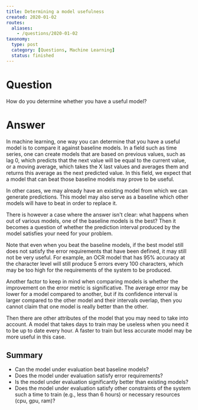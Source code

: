 ```yaml
---
title: Determining a model usefulness
created: 2020-01-02
routes:
  aliases:
    - /questions/2020-01-02
taxonomy:
  type: post
  category: [Questions, Machine Learning]
  status: finished
---
```


# Question
How do you determine whether you have a useful model?

# Answer
In machine learning, one way you can determine that you have a useful model is to compare it against baseline models. In a field such as time series, one can create models that are based on previous values, such as lag 0, which predicts that the next value will be equal to the current value, or a moving average, which takes the X last values and averages them and returns this average as the next predicted value. In this field, we expect that a model that can beat those baseline models may prove to be useful.

In other cases, we may already have an existing model from which we can generate predictions. This model may also serve as a baseline which other models will have to beat in order to replace it.

There is however a case where the answer isn't clear: what happens when out of various models, one of the baseline models is the best? Then it becomes a question of whether the prediction interval produced by the model satisfies your need for your problem.

Note that even when you beat the baseline models, if the best model still does not satisfy the error requirements that have been defined, it may still not be very useful. For example, an OCR model that has 95% accuracy at the character level will still produce 5 errors every 100 characters, which may be too high for the requirements of the system to be produced.

Another factor to keep in mind when comparing models is whether the improvement on the error metric is significative. The average error may be lower for a model compared to another, but if its confidence interval is larger compared to the other model and their intervals overlap, then you cannot claim that one model is really better than the other.

Then there are other attributes of the model that you may need to take into account. A model that takes days to train may be useless when you need it to be up to date every hour. A faster to train but less accurate model may be more useful in this case.

## Summary
* Can the model under evaluation beat baseline models?
* Does the model under evaluation satisfy error requirements?
* Is the model under evaluation significantly better than existing models?
* Does the model under evaluation satisfy other constraints of the system such a time to train (e.g., less than 6 hours) or necessary resources (cpu, gpu, ram)?
